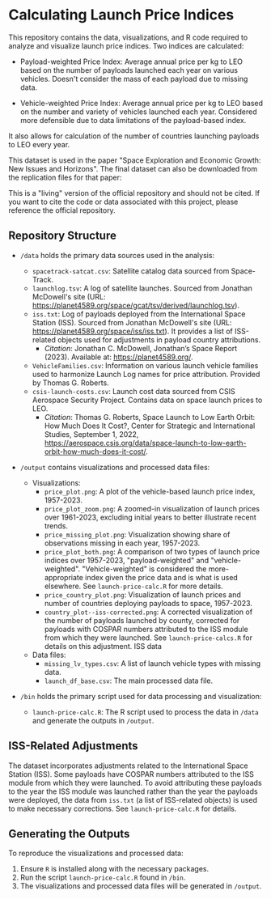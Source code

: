 
# Calculating Launch Price Indices

This repository contains the data, visualizations, and R code required to analyze and visualize launch price indices. Two indices are calculated:

* Payload-weighted Price Index: Average annual price per kg to LEO based on the number of payloads launched each year on various vehicles. Doesn't consider the mass of each payload due to missing data.

* Vehicle-weighted Price Index: Average annual price per kg to LEO based on the number and variety of vehicles launched each year. Considered more defensible due to data limitations of the payload-based index.

It also allows for calculation of the number of countries launching payloads to LEO every year.

This dataset is used in the paper "Space Exploration and Economic Growth: New Issues and Horizons". The final dataset can also be downloaded from the replication files for that paper:

This is a "living" version of the official repository and should not be cited. If you want to cite the code or data associated with this project, please reference the official repository.


## Repository Structure

* `/data` holds the primary data sources used in the analysis:
  - `spacetrack-satcat.csv`: Satellite catalog data sourced from Space-Track.
  - `launchlog.tsv`: A log of satellite launches. Sourced from Jonathan McDowell's site (URL: https://planet4589.org/space/gcat/tsv/derived/launchlog.tsv).
  - `iss.txt`: Log of payloads deployed from the International Space Station (ISS). Sourced from Jonathan McDowell's site (URL: https://planet4589.org/space/iss/iss.txt). It provides a list of ISS-related objects used for adjustments in payload country attributions.
    - *Citation*: Jonathan C. McDowell, Jonathan’s Space Report (2023). Available at: https://planet4589.org/.
  - `VehicleFamilies.csv`: Information on various launch vehicle families used to harmonize Launch Log names for price attribution. Provided by Thomas G. Roberts.
  - `csis-launch-costs.csv`: Launch cost data sourced from CSIS Aerospace Security Project. Contains data on space launch prices to LEO. 
    - *Citation*: Thomas G. Roberts, Space Launch to Low Earth Orbit: How Much Does It Cost?, Center for Strategic and International Studies, September 1, 2022, https://aerospace.csis.org/data/space-launch-to-low-earth-orbit-how-much-does-it-cost/.

* `/output` contains visualizations and processed data files:
  - Visualizations: 
    - `price_plot.png`: A plot of the vehicle-based launch price index, 1957-2023.
    - `price_plot_zoom.png`: A zoomed-in visualization of launch prices over 1961-2023, excluding initial years to better illustrate recent trends.
    - `price_missing_plot.png`: Visualization showing share of observations missing in each year, 1957-2023.
    - `price_plot_both.png`: A comparison of two types of launch price indices over 1957-2023, "payload-weighted" and "vehicle-weighted". "Vehicle-weighted" is considered the more-appropriate index given the price data and is what is used elsewhere. See `launch-price-calc.R` for more details.
    - `price_country_plot.png`: Visualization of launch prices and number of countries deploying payloads to space, 1957-2023.
    - `country_plot--iss-corrected.png`: A corrected visualization of the number of payloads launched by county, corrected for payloads with COSPAR numbers attributed to the ISS module from which they were launched. See `launch-price-calcs.R` for details on this adjustment. ISS data 
  - Data files:
    - `missing_lv_types.csv`: A list of launch vehicle types with missing data.
    - `launch_df_base.csv`: The main processed data file.

* `/bin` holds the primary script used for data processing and visualization:
  - `launch-price-calc.R`: The R script used to process the data in `/data` and generate the outputs in `/output`.

## ISS-Related Adjustments

The dataset incorporates adjustments related to the International Space Station (ISS). Some payloads have COSPAR numbers attributed to the ISS module from which they were launched. To avoid attributing these payloads to the year the ISS module was launched rather than the year the payloads were deployed, the data from `iss.txt` (a list of ISS-related objects) is used to make necessary corrections. See `launch-price-calc.R` for details.

## Generating the Outputs

To reproduce the visualizations and processed data:

1. Ensure `R` is installed along with the necessary packages.
2. Run the script `launch-price-calc.R` found in `/bin`.
3. The visualizations and processed data files will be generated in `/output`.
